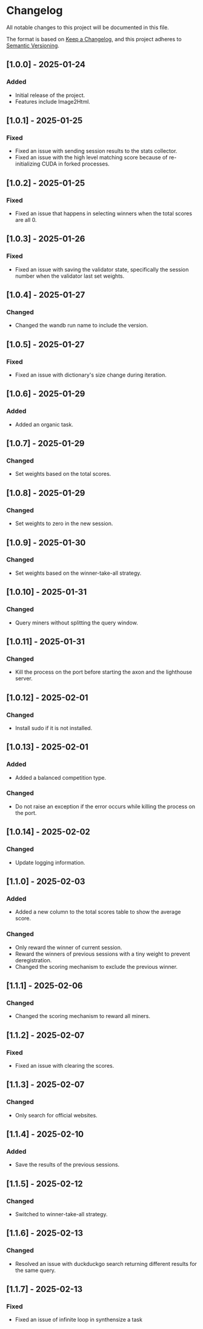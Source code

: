 # Changelog

All notable changes to this project will be documented in this file.

The format is based on [Keep a Changelog](https://keepachangelog.com/en/1.0.0/),
and this project adheres to [Semantic Versioning](https://semver.org/spec/v2.0.0.html).

## [1.0.0] - 2025-01-24
### Added
- Initial release of the project.
- Features include Image2Html.

## [1.0.1] - 2025-01-25
### Fixed
- Fixed an issue with sending session results to the stats collector.
- Fixed an issue with the high level matching score because of re-initializing CUDA in forked processes.

## [1.0.2] - 2025-01-25
### Fixed
- Fixed an issue that happens in selecting winners when the total scores are all 0.

## [1.0.3] - 2025-01-26
### Fixed
- Fixed an issue with saving the validator state, specifically the session number when the validator last set weights.

## [1.0.4] - 2025-01-27
### Changed
- Changed the wandb run name to include the version.

## [1.0.5] - 2025-01-27
### Fixed
- Fixed an issue with dictionary's size change during iteration.

## [1.0.6] - 2025-01-29
### Added
- Added an organic task.

## [1.0.7] - 2025-01-29
### Changed
- Set weights based on the total scores.

## [1.0.8] - 2025-01-29
### Changed
- Set weights to zero in the new session.

## [1.0.9] - 2025-01-30
### Changed
- Set weights based on the winner-take-all strategy.

## [1.0.10] - 2025-01-31
### Changed
- Query miners without splitting the query window.

## [1.0.11] - 2025-01-31
### Changed
- Kill the process on the port before starting the axon and the lighthouse server.

## [1.0.12] - 2025-02-01
### Changed
- Install sudo if it is not installed.

## [1.0.13] - 2025-02-01
### Added
- Added a balanced competition type.
### Changed
- Do not raise an exception if the error occurs while killing the process on the port.

## [1.0.14] - 2025-02-02
### Changed
- Update logging information.

## [1.1.0] - 2025-02-03
### Added
- Added a new column to the total scores table to show the average score.
### Changed
- Only reward the winner of current session.
- Reward the winners of previous sessions with a tiny weight to prevent deregistration.
- Changed the scoring mechanism to exclude the previous winner.

## [1.1.1] - 2025-02-06
### Changed
- Changed the scoring mechanism to reward all miners.

## [1.1.2] - 2025-02-07
### Fixed
- Fixed an issue with clearing the scores.

## [1.1.3] - 2025-02-07
### Changed
- Only search for official websites.

## [1.1.4] - 2025-02-10
### Added
- Save the results of the previous sessions.

## [1.1.5] - 2025-02-12
### Changed
- Switched to winner-take-all strategy.

## [1.1.6] - 2025-02-13
### Changed
- Resolved an issue with duckduckgo search returning different results for the same query.

## [1.1.7] - 2025-02-13
### Fixed
- Fixed an issue of infinite loop in synthensize a task
